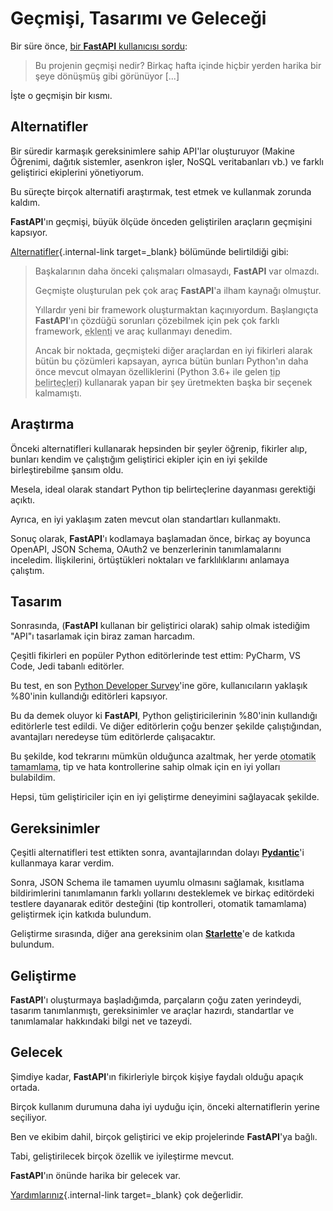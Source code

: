 # Geçmişi, Tasarımı ve Geleceği

Bir süre önce, <a href="https://github.com/fastapi/fastapi/issues/3#issuecomment-454956920" class="external-link" target="_blank">bir **FastAPI** kullanıcısı sordu</a>:

> Bu projenin geçmişi nedir? Birkaç hafta içinde hiçbir yerden harika bir şeye dönüşmüş gibi görünüyor [...]

İşte o geçmişin bir kısmı.

## Alternatifler

Bir süredir karmaşık gereksinimlere sahip API'lar oluşturuyor (Makine Öğrenimi, dağıtık sistemler, asenkron işler, NoSQL veritabanları vb.) ve farklı geliştirici ekiplerini yönetiyorum.

Bu süreçte birçok alternatifi araştırmak, test etmek ve kullanmak zorunda kaldım.

**FastAPI**'ın geçmişi, büyük ölçüde önceden geliştirilen araçların geçmişini kapsıyor.

[Alternatifler](alternatives.md){.internal-link target=_blank} bölümünde belirtildiği gibi:

<blockquote markdown="1">

Başkalarının daha önceki çalışmaları olmasaydı, **FastAPI** var olmazdı.

Geçmişte oluşturulan pek çok araç **FastAPI**'a ilham kaynağı olmuştur.

Yıllardır yeni bir framework oluşturmaktan kaçınıyordum. Başlangıçta **FastAPI**'ın çözdüğü sorunları çözebilmek için pek çok farklı framework, <abbr title="Eklenti: Plug-In">eklenti</abbr> ve araç kullanmayı denedim.

Ancak bir noktada, geçmişteki diğer araçlardan en iyi fikirleri alarak bütün bu çözümleri kapsayan, ayrıca bütün bunları Python'ın daha önce mevcut olmayan özelliklerini (Python 3.6+ ile gelen <abbr title="Tip belirteçleri: Type Hints">tip belirteçleri</abbr>) kullanarak yapan bir şey üretmekten başka bir seçenek kalmamıştı.

</blockquote>

## Araştırma

Önceki alternatifleri kullanarak hepsinden bir şeyler öğrenip, fikirler alıp, bunları kendim ve çalıştığım geliştirici ekipler için en iyi şekilde birleştirebilme şansım oldu.

Mesela, ideal olarak standart Python tip belirteçlerine dayanması gerektiği açıktı.

Ayrıca, en iyi yaklaşım zaten mevcut olan standartları kullanmaktı.

Sonuç olarak, **FastAPI**'ı kodlamaya başlamadan önce, birkaç ay boyunca OpenAPI, JSON Schema, OAuth2 ve benzerlerinin tanımlamalarını inceledim. İlişkilerini, örtüştükleri noktaları ve farklılıklarını anlamaya çalıştım.

## Tasarım

Sonrasında, (**FastAPI** kullanan bir geliştirici olarak) sahip olmak istediğim "API"ı tasarlamak için biraz zaman harcadım.

Çeşitli fikirleri en popüler Python editörlerinde test ettim: PyCharm, VS Code, Jedi tabanlı editörler.

Bu test, en son <a href="https://www.jetbrains.com/research/python-developers-survey-2018/#development-tools" class="external-link" target="_blank">Python Developer Survey</a>'ine göre, kullanıcıların yaklaşık %80'inin kullandığı editörleri kapsıyor.

Bu da demek oluyor ki **FastAPI**, Python geliştiricilerinin %80'inin kullandığı editörlerle test edildi. Ve diğer editörlerin çoğu benzer şekilde çalıştığından, avantajları neredeyse tüm editörlerde çalışacaktır.

Bu şekilde, kod tekrarını mümkün olduğunca azaltmak, her yerde <abbr title="Otomatik Tamamlama: auto-complete, autocompletion, IntelliSense">otomatik tamamlama</abbr>, tip ve hata kontrollerine sahip olmak için en iyi yolları bulabildim.

Hepsi, tüm geliştiriciler için en iyi geliştirme deneyimini sağlayacak şekilde.

## Gereksinimler

Çeşitli alternatifleri test ettikten sonra, avantajlarından dolayı <a href="https://docs.pydantic.dev/" class="external-link" target="_blank">**Pydantic**</a>'i kullanmaya karar verdim.

Sonra, JSON Schema ile tamamen uyumlu olmasını sağlamak, kısıtlama bildirimlerini tanımlamanın farklı yollarını desteklemek ve birkaç editördeki testlere dayanarak editör desteğini (tip kontrolleri, otomatik tamamlama) geliştirmek için katkıda bulundum.

Geliştirme sırasında, diğer ana gereksinim olan <a href="https://www.starlette.io/" class="external-link" target="_blank">**Starlette**</a>'e de katkıda bulundum.

## Geliştirme

**FastAPI**'ı oluşturmaya başladığımda, parçaların çoğu zaten yerindeydi, tasarım tanımlanmıştı, gereksinimler ve araçlar hazırdı, standartlar ve tanımlamalar hakkındaki bilgi net ve tazeydi.

## Gelecek

Şimdiye kadar, **FastAPI**'ın fikirleriyle birçok kişiye faydalı olduğu apaçık ortada.

Birçok kullanım durumuna daha iyi uyduğu için, önceki alternatiflerin yerine seçiliyor.

Ben ve ekibim dahil, birçok geliştirici ve ekip projelerinde **FastAPI**'ya bağlı.

Tabi, geliştirilecek birçok özellik ve iyileştirme mevcut.

**FastAPI**'ın önünde harika bir gelecek var.

[Yardımlarınız](help-fastapi.md){.internal-link target=_blank} çok değerlidir.
